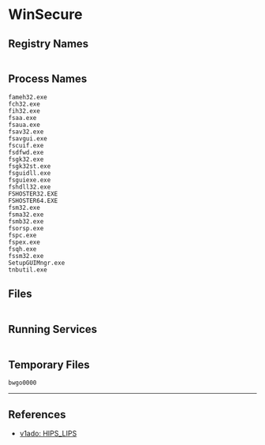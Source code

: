# WinSecure

## Registry Names

```

```

## Process Names

```
fameh32.exe
fch32.exe
fih32.exe
fsaa.exe
fsaua.exe
fsav32.exe
fsavgui.exe
fscuif.exe
fsdfwd.exe
fsgk32.exe
fsgk32st.exe
fsguidll.exe
fsguiexe.exe
fshdll32.exe
FSHOSTER32.EXE
FSHOSTER64.EXE
fsm32.exe
fsma32.exe
fsmb32.exe
fsorsp.exe
fspc.exe
fspex.exe
fsqh.exe
fssm32.exe
SetupGUIMngr.exe
tnbutil.exe
```

## Files

```

```

## Running Services

```

```

## Temporary Files

```
bwgo0000
```

---
## References

- [v1ado: HIPS_LIPS](https://github.com/v1ado/HIPS_LIPS)